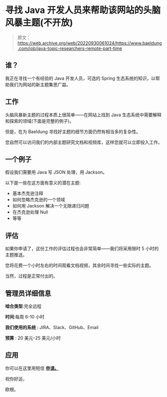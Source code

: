 # 寻找 Java 开发人员来帮助该网站的头脑风暴主题(不开放)

> 原文：<https://web.archive.org/web/20220930061024/https://www.baeldung.com/job/java-topic-researchers-remote-part-time>

## **谁？**

我正在寻找一个有经验的 Java 开发人员，可选的 Spring 生态系统的知识，以帮助我们为网站的新主题集思广益。

## **工作**

头脑风暴新主题的过程本质上很简单——在网站上找到 Java 生态系统中需要解释和探索的领域(下面是完整的例子)。

但是，在为 Baeldung 寻找好主题的细节方面仍然有相当多的复杂性。

您自然可以访问我们的内部主题研究文档和视频库，这样您就可以立即投入工作。

## **一个例子**

假设我们需要用 Java 写 JSON 处理，用 Jackson。

以下是一些在这方面有意义的潜在主题:

*   基本杰克逊注释
*   如何忽略杰克逊的一个领域
*   如何用 Jackson 解决一个无限递归问题
*   在杰克逊处理 Null
*   等等

## **评估**

如果你申请了，这份工作的评估过程也会非常简单——我们将采用限时 5 小时的主题推送。

您将花费一个小时左右的时间观看文档视频，其余时间寻找一些实际的主题。

当然，过程是正常付出的。

## **管理员详细信息**

**啮合类型**:完全远程

**时间**:每周 6-10 小时

**我们使用的系统** : JIRA、Slack、GitHub、Email

**预算** : 20 美元–25 美元/小时

## **应用**

你可以在这里用短信 **[申请。](/web/20220626204729/https://www.baeldung.com/job-contact)**

祝你好运，

欧根。